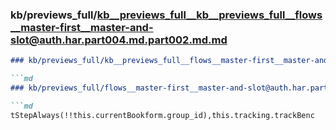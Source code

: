 ### kb/previews_full/kb__previews_full__kb__previews_full__flows__master-first__master-and-slot@auth.har.part004.md.part002.md.md

```md
### kb/previews_full/kb__previews_full__flows__master-first__master-and-slot@auth.har.part004.md.part002.md

```md
### kb/previews_full/flows__master-first__master-and-slot@auth.har.part004.md (part 002)

```md
tStepAlways(!!this.currentBookform.group_id),this.tracking.trackBenc
```

```

```

```
